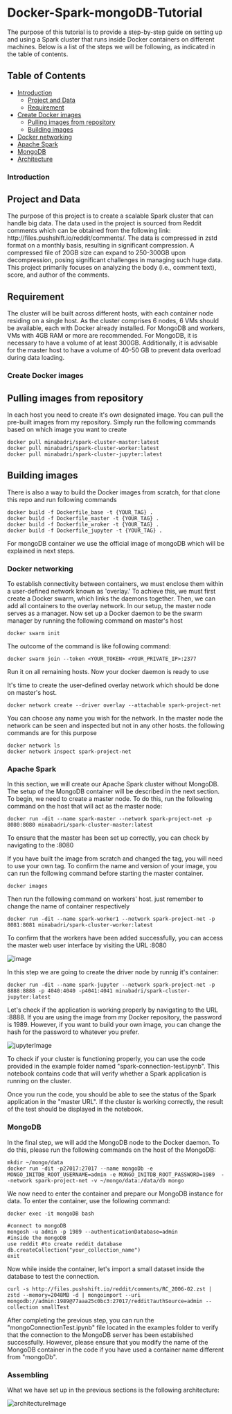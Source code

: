 # Docker-Spark-mongoDB-Tutorial
The purpose of this tutorial is to provide a step-by-step guide on setting up and using a Spark cluster that runs inside Docker containers on different machines.
Below is a list of the steps we will be following, as indicated in the table of contents.

## Table of Contents
- [Introduction](#introduction)
  - [Project and Data](#ProjectandData)
  - [Requirement](#Requirement)
- [Create Docker images](#create-docker-images)
  - [Pulling images from repository](#Pulling-images-from-repository)
  - [Building images](#Building-images)
- [Docker networking](#docker-networking)
- [Apache Spark](#apache-spark)
- [MongoDB](#Mongodb)
- [Architecture](#architecture)

### Introduction
<h2 id="ProjectandData">Project and Data</h2>
<p>The purpose of this project is to create a scalable Spark cluster that can handle big data. The data used in the project is sourced from Reddit comments which can be obtained from the following link: http://files.pushshift.io/reddit/comments/. The data is compressed in zstd format on a monthly basis, resulting in significant compression. A compressed file of 20GB size can expand to 250-300GB upon decompression, posing significant challenges in managing such huge data. This project primarily focuses on analyzing the body (i.e., comment text), score, and author of the comments.</p>

<h2 id="Requirement">Requirement</h2>
<p>The cluster will be built across different hosts, with each container node residing on a single host. As the cluster comprises 6 nodes, 6 VMs should be available, each with Docker already installed. For MongoDB and workers, VMs with 4GB RAM or more are recommended. For MongoDB, it is necessary to have a volume of at least 300GB. Additionally, it is advisable for the master host to have a volume of 40-50 GB to prevent data overload during data loading.</p>

### Create Docker images
<h2 id="Pulling-images-from-repository">Pulling images from repository</h2>
<p>In each host you need to create it's own designated image. You can pull the pre-built images from my repository. Simply run the following commands based on which image you want to create</p>

```docker
docker pull minabadri/spark-cluster-master:latest
docker pull minabadri/spark-cluster-worker:latest
docker pull minabadri/spark-cluster-jupyter:latest
```
<h2 id="Building-images">Building images</h2>
<p>There is also a way to build the Docker images from scratch, for that clone this repo and run following commands</p>

```docker
docker build -f Dockerfile_base -t {YOUR_TAG} .
docker build -f Dockerfile_master -t {YOUR_TAG} .
docker build -f Dockerfile_wroker -t {YOUR_TAG} .
docker build -f Dockerfile_jupyter -t {YOUR_TAG} .
```
For mongoDB container we use the official image of mongoDB which will be explained in next steps.

### Docker networking

<p>To establish connectivity between containers, we must enclose them within a user-defined network known as 'overlay.' To achieve this, we must first create a Docker swarm, which links the daemons together. Then, we can add all containers to the overlay network. In our setup, the master node serves as a manager. Now set up a Docker daemon to be the swarm manager by running the following command on master's host</p>

```docker
docker swarm init
```
<p>The outcome of the command is like following command:</p>

```docker
docker swarm join --token <YOUR_TOKEN> <YOUR_PRIVATE_IP>:2377
```
<p>Run it on all remaining hosts. Now your docker daemon is ready to use</p>
<p>It's time to create the user-defined overlay network which should be done on master's host.</p>

```docker 
docker network create --driver overlay --attachable spark-project-net 
```
<p>You can choose any name you wish for the network. In the master node the network can be seen and inspected but not in any other hosts. the following commands are for this purpose</p>

```docker
docker network ls
docker network inspect spark-project-net
```
### Apache Spark
<p>In this section, we will create our Apache Spark cluster without MongoDB. The setup of the MongoDB container will be described in the next section. To begin, we need to create a master node. To do this, run the following command on the host that will act as the master node:</p>

```docker
docker run -dit --name spark-master --network spark-project-net -p 8080:8080 minabadri/spark-cluster-master:latest
```
<p>To ensure that the master has been set up correctly, you can check by navigating to the <PUBLIC_IP_ADDRESS_OF_INSTANCE>:8080</p>
<p>If you have built the image from scratch and changed the tag, you will need to use your own tag. To confirm the name and version of your image, you can run the following command before starting the master container.</p>

```docker
docker images
```
<p>Then run the following command on workers' host. just remember to change the name of container respectively</p>

```docker
docker run -dit --name spark-worker1 --network spark-project-net -p 8081:8081 minabadri/spark-cluster-worker:latest
```
<p>To confirm that the workers have been added successfully, you can access the master web user interface by visiting the URL <PUBLIC_IP_ADDRESS_OF_INSTANCE>:8080</p>
<img src="https://github.com/JohanRensfeldt/Group11_Project/blob/main/images/master-url.png" alt="image">

<p>In this step we are going to create the driver node by runnig it's container:</p>

```docker
docker run -dit --name spark-jupyter --network spark-project-net -p 8888:8888 -p 4040:4040 -p4041:4041 minabadri/spark-cluster-jupyter:latest
```
<p>Let's check if the application is working properly by navigating to the URL <PUBLIC_IP_ADDRESS_OF_DRIVER>:8888. If you are using the image from my Docker repository, the password is 1989. However, if you want to build your own image, you can change the hash for the password to whatever you prefer.</p>
  
<img src="https://github.com/JohanRensfeldt/Group11_Project/blob/main/images/Jupyter.png" alt="jupyterImage">

<p>To check if your cluster is functioning properly, you can use the code provided in the example folder named "spark-connection-test.ipynb". This notebook contains code that will verify whether a Spark application is running on the cluster.

Once you run the code, you should be able to see the status of the Spark application in the "master URL". If the cluster is working correctly, the result of the test should be displayed in the notebook.</p>

### MongoDB
In the final step, we will add the MongoDB node to the Docker daemon. To do this, please run the following commands on the host of the MongoDB:
```docker
mkdir ~/mongo/data
docker run -dit -p27017:27017 --name mongoDb -e MONGO_INITDB_ROOT_USERNAME=admin -e MONGO_INITDB_ROOT_PASSWORD=1989  --network spark-project-net -v ~/mongo/data:/data/db mongo 
```
We now need to enter the container and prepare our MongoDB instance for data. To enter the container, use the following command:
```docker
docker exec -it mongoDB bash
``` 
```docker
#connect to mongoDB
mongosh -u admin -p 1989 --authenticationDatabase=admin
#inside the mongoDB
use reddit #to create reddit database
db.createCollection("your_collection_name")
exit
```
Now while inside the container, let's import a small dataset inside the database to test the connection.
```docker
curl -s http://files.pushshift.io/reddit/comments/RC_2006-02.zst | zstd --memory=2048MB -d | mongoimport --uri mongodb://admin:1989@77aaa25c0bc3:27017/reddit?authSource=admin --collection smallTest
```
After completing the previous step, you can run the "mongoConnectionTest.ipynb" file located in the examples folder to verify that the connection to the MongoDB server has been established successfully. However, please ensure that you modify the name of the MongoDB container in the code if you have used a container name different from "mongoDb".
### Assembling
What we have set up in the previous sections is the following architecture:

<img src="https://github.com/JohanRensfeldt/Group11_Project/blob/main/images/Swarm%20Network.jpg" alt="architectureImage">
